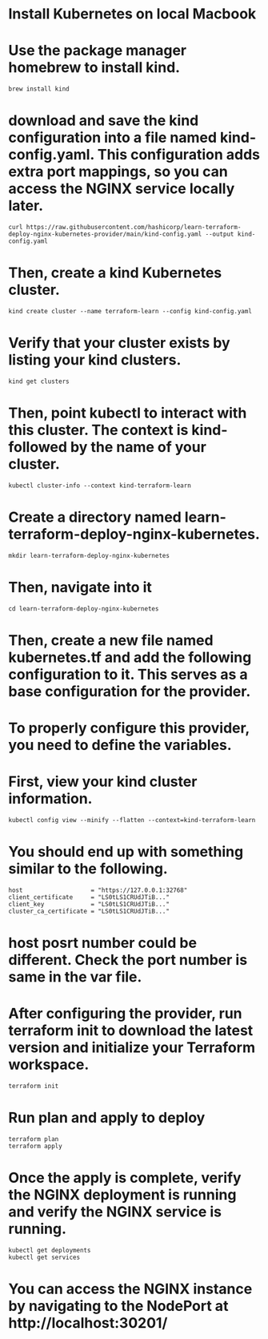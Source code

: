 Install Kubernetes on local Macbook
===================================

# Use the package manager homebrew to install kind.
```
brew install kind
```

# download and save the kind configuration into a file named kind-config.yaml. This configuration adds extra port mappings, so you can access the NGINX service locally later.
```
curl https://raw.githubusercontent.com/hashicorp/learn-terraform-deploy-nginx-kubernetes-provider/main/kind-config.yaml --output kind-config.yaml
```

# Then, create a kind Kubernetes cluster.
```
kind create cluster --name terraform-learn --config kind-config.yaml
```

# Verify that your cluster exists by listing your kind clusters.
```
kind get clusters
```

# Then, point kubectl to interact with this cluster. The context is kind- followed by the name of your cluster.
```
kubectl cluster-info --context kind-terraform-learn
```

# Create a directory named learn-terraform-deploy-nginx-kubernetes.
```
mkdir learn-terraform-deploy-nginx-kubernetes
```

# Then, navigate into it
```
cd learn-terraform-deploy-nginx-kubernetes
```

# Then, create a new file named kubernetes.tf and add the following configuration to it. This serves as a base configuration for the provider.

# To properly configure this provider, you need to define the variables.

# First, view your kind cluster information.
```
kubectl config view --minify --flatten --context=kind-terraform-learn
```

# You should end up with something similar to the following.
```
host                   = "https://127.0.0.1:32768"
client_certificate     = "LS0tLS1CRUdJTiB..."
client_key             = "LS0tLS1CRUdJTiB..."
cluster_ca_certificate = "LS0tLS1CRUdJTiB..."
```

# host posrt number could be different. Check the port number is same in the var file.

# After configuring the provider, run terraform init to download the latest version and initialize your Terraform workspace.
```
terraform init
```

# Run plan and apply to deploy
```
terraform plan
terraform apply
```

# Once the apply is complete, verify the NGINX deployment is running and verify the NGINX service is running.
```
kubectl get deployments
kubectl get services
```

# You can access the NGINX instance by navigating to the NodePort at http://localhost:30201/